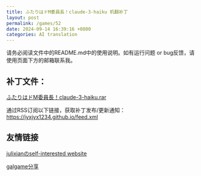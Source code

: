 ```yaml
---
title: ふたりはドM委員長！claude-3-haiku 机翻补丁
layout: post
permalink: /games/52
date: 2024-09-14 16:39:16 +0800
categories: AI translation
---
```



请务必阅读文件中的README.md中的使用说明。如有运行问题 or bug反馈，请使用页面下方的邮箱联系我。

## 补丁文件：

[ふたりはドM委員長！claude-3-haiku.rar](../resources/%E3%81%B5%E3%81%9F%E3%82%8A%E3%81%AF%E3%83%89M%E5%A7%94%E5%93%A1%E9%95%B7%EF%BC%81claude-3-haiku.rar)

 

通过RSS订阅以下链接，获取补丁发布/更新通知：https://jyxjyx1234.github.io/feed.xml

## 友情链接

[julixianのself-interested website](https://julixian-siw.worldsystem.top/) 

[galgame分享](https://t.me/galgpt)
